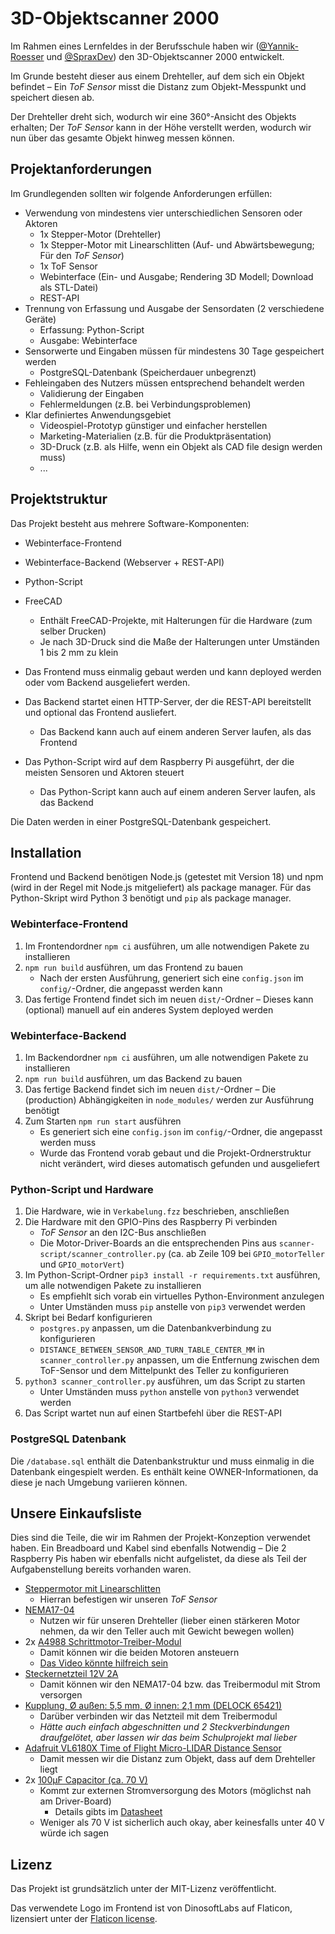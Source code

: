 # 3D-Objektscanner 2000
Im Rahmen eines Lernfeldes in der Berufsschule haben wir ([@Yannik-Roesser](https://github.com/Yannik-Roesser) und [@SpraxDev](https://github.com/SpraxDev)) den 3D-Objektscanner 2000 entwickelt.

Im Grunde besteht dieser aus einem Drehteller, auf dem sich ein Objekt befindet – Ein *ToF Sensor* misst die Distanz zum Objekt-Messpunkt und speichert diesen ab.

Der Drehteller dreht sich, wodurch wir eine 360°-Ansicht des Objekts erhalten; Der *ToF Sensor* kann in der Höhe verstellt werden, wodurch wir nun über das gesamte Objekt hinweg messen können.


## Projektanforderungen
Im Grundlegenden sollten wir folgende Anforderungen erfüllen:
* Verwendung von mindestens vier unterschiedlichen Sensoren oder Aktoren
  * 1x Stepper-Motor (Drehteller)
  * 1x Stepper-Motor mit Linearschlitten (Auf- und Abwärtsbewegung; Für den *ToF Sensor*)
  * 1x ToF Sensor
  * Webinterface (Ein- und Ausgabe; Rendering 3D Modell; Download als STL-Datei)
  * REST-API
* Trennung von Erfassung und Ausgabe der Sensordaten (2 verschiedene Geräte)
  * Erfassung: Python-Script
  * Ausgabe: Webinterface
* Sensorwerte und Eingaben müssen für mindestens 30 Tage gespeichert werden
  * PostgreSQL-Datenbank (Speicherdauer unbegrenzt)
* Fehleingaben des Nutzers müssen entsprechend behandelt werden
  * Validierung der Eingaben
  * Fehlermeldungen (z.B. bei Verbindungsproblemen)
* Klar definiertes Anwendungsgebiet
  * Videospiel-Prototyp günstiger und einfacher herstellen
  * Marketing-Materialien (z.B. für die Produktpräsentation)
  * 3D-Druck (z.B. als Hilfe, wenn ein Objekt als CAD file design werden muss)
  * ...


## Projektstruktur
Das Projekt besteht aus mehrere Software-Komponenten:
* Webinterface-Frontend
* Webinterface-Backend (Webserver + REST-API)
* Python-Script
* FreeCAD
  * Enthält FreeCAD-Projekte, mit Halterungen für die Hardware (zum selber Drucken)
  * Je nach 3D-Druck sind die Maße der Halterungen unter Umständen 1 bis 2 mm zu klein


* Das Frontend muss einmalig gebaut werden und kann deployed werden oder vom Backend ausgeliefert werden.
* Das Backend startet einen HTTP-Server, der die REST-API bereitstellt und optional das Frontend ausliefert.
  * Das Backend kann auch auf einem anderen Server laufen, als das Frontend
* Das Python-Script wird auf dem Raspberry Pi ausgeführt, der die meisten Sensoren und Aktoren steuert
  * Das Python-Script kann auch auf einem anderen Server laufen, als das Backend

Die Daten werden in einer PostgreSQL-Datenbank gespeichert.


## Installation
Frontend und Backend benötigen Node.js (getestet mit Version 18) und npm (wird in der Regel mit Node.js mitgeliefert) als package manager.
Für das Python-Skript wird Python 3 benötigt und `pip` als package manager.

### Webinterface-Frontend
1. Im Frontendordner `npm ci` ausführen, um alle notwendigen Pakete zu installieren
2. `npm run build` ausführen, um das Frontend zu bauen
    * Nach der ersten Ausführung, generiert sich eine `config.json` im `config/`-Ordner,
      die angepasst werden kann
3. Das fertige Frontend findet sich im neuen `dist/`-Ordner – Dieses kann (optional) manuell auf ein anderes System deployed werden

### Webinterface-Backend
1. Im Backendordner `npm ci` ausführen, um alle notwendigen Pakete zu installieren
2. `npm run build` ausführen, um das Backend zu bauen
3. Das fertige Backend findet sich im neuen `dist/`-Ordner – Die (production) Abhängigkeiten in `node_modules/` werden zur Ausführung benötigt
4. Zum Starten `npm run start` ausführen
    * Es generiert sich eine `config.json` im `config/`-Ordner, die angepasst werden muss
    * Wurde das Frontend vorab gebaut und die Projekt-Ordnerstruktur nicht verändert, wird dieses
      automatisch gefunden und ausgeliefert

### Python-Script und Hardware
1. Die Hardware, wie in `Verkabelung.fzz` beschrieben, anschließen
2. Die Hardware mit den GPIO-Pins des Raspberry Pi verbinden
    * *ToF Sensor* an den I2C-Bus anschließen
    * Die Motor-Driver-Boards an die entsprechenden Pins aus `scanner-script/scanner_controller.py` (ca. ab Zeile 109 bei `GPIO_motorTeller` und `GPIO_motorVert`)
3. Im Python-Script-Ordner `pip3 install -r requirements.txt` ausführen, um alle notwendigen Pakete zu installieren
    * Es empfiehlt sich vorab ein virtuelles Python-Environment anzulegen
    * Unter Umständen muss `pip` anstelle von `pip3` verwendet werden
4. Skript bei Bedarf konfigurieren
    * `postgres.py` anpassen, um die Datenbankverbindung zu konfigurieren
    * `DISTANCE_BETWEEN_SENSOR_AND_TURN_TABLE_CENTER_MM` in `scanner_controller.py` anpassen, um die Entfernung zwischen dem ToF-Sensor und dem Mittelpunkt des Teller zu konfigurieren
4. `python3 scanner_controller.py` ausführen, um das Script zu starten
    * Unter Umständen muss `python` anstelle von `python3` verwendet werden
5. Das Script wartet nun auf einen Startbefehl über die REST-API

### PostgreSQL Datenbank
Die `/database.sql` enthält die Datenbankstruktur und muss einmalig in die Datenbank eingespielt werden.
Es enthält keine OWNER-Informationen, da diese je nach Umgebung variieren können.


## Unsere Einkaufsliste
Dies sind die Teile, die wir im Rahmen der Projekt-Konzeption verwendet haben.
Ein Breadboard und Kabel sind ebenfalls Notwendig – Die 2 Raspberry Pis haben wir ebenfalls nicht aufgelistet, da diese als Teil der Aufgabenstellung bereits vorhanden waren.

* [Steppermotor mit Linearschlitten](https://smile.amazon.de/dp/B07H4M3KW2/)
  * Hierran befestigen wir unseren *ToF Sensor*
* [NEMA17-04](https://www.reichelt.de/schrittmotor-nema-17-1-8-1-5-a-3-3-v-nema17-04-p269223.html)
  * Nutzen wir für unseren Drehteller (lieber einen stärkeren Motor nehmen, da wir den Teller auch mit Gewicht bewegen wollen)
* 2x [A4988 Schrittmotor-Treiber-Modul](https://www.az-delivery.de/products/a4988-schrittmotor-modul)
  * Damit können wir die beiden Motoren ansteuern
  * [Das Video könnte hilfreich sein](https://www.youtube.com/watch?v=_5H7ibWQgXo)
* [Steckernetzteil 12V 2A](https://www.reichelt.de/steckernetzteil-24-w-12-v-2-a-hnp-24-120l6-p177030.html)
  * Damit können wir den NEMA17-04 bzw. das Treibermodul mit Strom versorgen
* [Kupplung, Ø außen: 5,5 mm, Ø innen: 2,1 mm (DELOCK 65421)](https://www.reichelt.de/kupplung-aussen-5-5-mm-innen-2-1-mm-delock-65421-p127462.html)
  * Darüber verbinden wir das Netzteil mit dem Treibermodul
  * *Hätte auch einfach abgeschnitten und 2 Steckverbindungen draufgelötet, aber lassen wir das beim Schulprojekt mal lieber*
* [Adafruit VL6180X Time of Flight Micro-LIDAR Distance Sensor](https://www.adafruit.com/product/3316)
  * Damit messen wir die Distanz zum Objekt, dass auf dem Drehteller liegt
* 2x [100µF Capacitor (ca. 70 V)](https://www.reichelt.de/elko-radial-100-uf-63-v-105-c-low-esr-aec-q200-rad-fc-100-63-p84621.html)
  * Kommt zur externen Stromversorgung des Motors (möglichst nah am Driver-Board)
    * Details gibts im [Datasheet](https://cdn.shopify.com/s/files/1/1509/1638/files/A4988_Stepper_Motor_Driver_Datenblatt_AZ-Delivery_Vertriebs_GmbH.pdf?v=1608626085)
  * Weniger als 70 V ist sicherlich auch okay, aber keinesfalls unter 40 V würde ich sagen


## Lizenz
Das Projekt ist grundsätzlich unter der MIT-Lizenz veröffentlicht.

Das verwendete Logo im Frontend ist von DinosoftLabs auf Flaticon, lizensiert unter der [Flaticon license](https://www.freepikcompany.com/legal).
